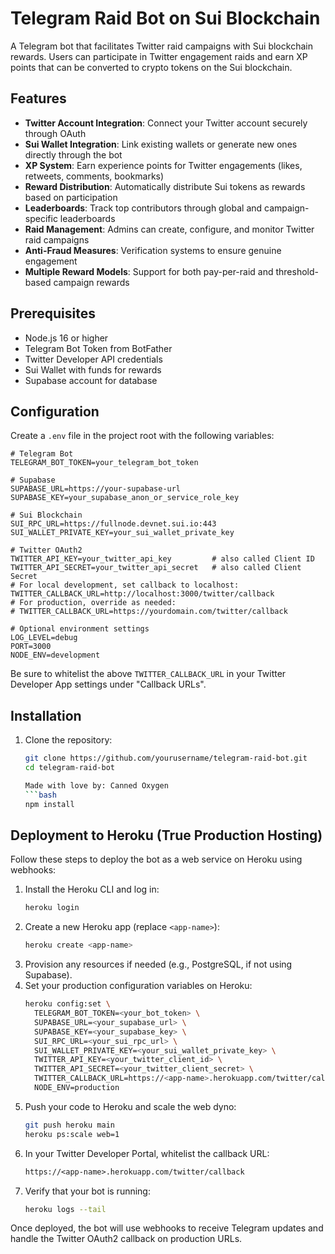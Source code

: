 # Telegram Raid Bot on Sui Blockchain

A Telegram bot that facilitates Twitter raid campaigns with Sui blockchain rewards. Users can participate in Twitter engagement raids and earn XP points that can be converted to crypto tokens on the Sui blockchain.

## Features

- **Twitter Account Integration**: Connect your Twitter account securely through OAuth
- **Sui Wallet Integration**: Link existing wallets or generate new ones directly through the bot
- **XP System**: Earn experience points for Twitter engagements (likes, retweets, comments, bookmarks)
- **Reward Distribution**: Automatically distribute Sui tokens as rewards based on participation
- **Leaderboards**: Track top contributors through global and campaign-specific leaderboards
- **Raid Management**: Admins can create, configure, and monitor Twitter raid campaigns
- **Anti-Fraud Measures**: Verification systems to ensure genuine engagement
- **Multiple Reward Models**: Support for both pay-per-raid and threshold-based campaign rewards

## Prerequisites

- Node.js 16 or higher
- Telegram Bot Token from BotFather
- Twitter Developer API credentials
- Sui Wallet with funds for rewards
- Supabase account for database
  
## Configuration
  
Create a `.env` file in the project root with the following variables:
  
```env
# Telegram Bot
TELEGRAM_BOT_TOKEN=your_telegram_bot_token
  
# Supabase
SUPABASE_URL=https://your-supabase-url
SUPABASE_KEY=your_supabase_anon_or_service_role_key
  
# Sui Blockchain
SUI_RPC_URL=https://fullnode.devnet.sui.io:443
SUI_WALLET_PRIVATE_KEY=your_sui_wallet_private_key
  
# Twitter OAuth2
TWITTER_API_KEY=your_twitter_api_key         # also called Client ID
TWITTER_API_SECRET=your_twitter_api_secret   # also called Client Secret
# For local development, set callback to localhost:
TWITTER_CALLBACK_URL=http://localhost:3000/twitter/callback
# For production, override as needed:
# TWITTER_CALLBACK_URL=https://yourdomain.com/twitter/callback
  
# Optional environment settings
LOG_LEVEL=debug
PORT=3000
NODE_ENV=development
```
  
Be sure to whitelist the above `TWITTER_CALLBACK_URL` in your Twitter Developer App settings under "Callback URLs".

## Installation

1. Clone the repository:
   ```bash
   git clone https://github.com/yourusername/telegram-raid-bot.git
   cd telegram-raid-bot

   Made with love by: Canned Oxygen
   ```bash
   npm install
   ```

## Deployment to Heroku (True Production Hosting)

Follow these steps to deploy the bot as a web service on Heroku using webhooks:

1. Install the Heroku CLI and log in:
   ```bash
   heroku login
   ```
2. Create a new Heroku app (replace `<app-name>`):
   ```bash
   heroku create <app-name>
   ```
3. Provision any resources if needed (e.g., PostgreSQL, if not using Supabase).
4. Set your production configuration variables on Heroku:
   ```bash
   heroku config:set \
     TELEGRAM_BOT_TOKEN=<your_bot_token> \
     SUPABASE_URL=<your_supabase_url> \
     SUPABASE_KEY=<your_supabase_key> \
     SUI_RPC_URL=<your_sui_rpc_url> \
     SUI_WALLET_PRIVATE_KEY=<your_sui_wallet_private_key> \
     TWITTER_API_KEY=<your_twitter_client_id> \
     TWITTER_API_SECRET=<your_twitter_client_secret> \
     TWITTER_CALLBACK_URL=https://<app-name>.herokuapp.com/twitter/callback \
     NODE_ENV=production
   ```
5. Push your code to Heroku and scale the web dyno:
   ```bash
   git push heroku main
   heroku ps:scale web=1
   ```
6. In your Twitter Developer Portal, whitelist the callback URL:
   ```txt
   https://<app-name>.herokuapp.com/twitter/callback
   ```
7. Verify that your bot is running:
   ```bash
   heroku logs --tail
   ```

Once deployed, the bot will use webhooks to receive Telegram updates and handle the Twitter OAuth2 callback on production URLs.